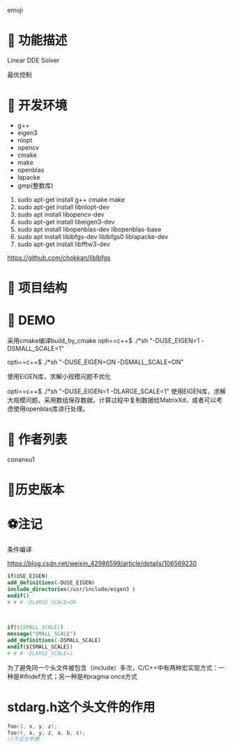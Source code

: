 emoji

# 🍙 功能描述

Linear DDE Solver

最优控制









# 🧂 开发环境

- g++
- eigen3
- nlopt 
- opencv
- cmake 
- make
- openblas
- lapacke
- gmp(整数库)







1. sudo apt-get install g++ cmake make
2.  sudo apt-get install libnlopt-dev
3. sudo apt install libopencv-dev
4. sudo apt-get install libeigen3-dev 
5. sudo apt install libopenblas-dev libopenblas-base
6. sudo apt install liblbfgs-dev liblbfgs0 liblapacke-dev
7. sudo apt-get install libfftw3-dev 





https://github.com/chokkan/liblbfgs



# 🍬 **项目结构**



# 🍼 **DEMO**

采用cmake编译build_by_cmake
opti==c++$ ./*sh "-DUSE_EIGEN=1 -DSMALL_SCALE=1"

opti==c++$ ./*sh "-DUSE_EIGEN=ON -DSMALL_SCALE=ON"

使用EIGEN库，求解小规模问题不优化



opti==c++$ ./*sh "-DUSE_EIGEN=1 -DLARGE_SCALE=1"
使用EIGEN库，求解大规模问题。采用数组保存数据，计算过程中复制数据给MatrixXd，或者可以考虑使用openblas库进行处理。










# 🍺 **作者列表**

conanxu1







# **🍪历史版本**





# ⚽注记

条件编译

https://blog.csdn.net/weixin_42986599/article/details/106569230



```cmake
if(USE_EIGEN)
add_definitions(-DUSE_EIGEN)
include_directories(/usr/include/eigen3 )
endif()
# # # -DLARGE_SCALE=ON

 

if(${SMALL_SCALE})
message("SMALL_SCALE")
add_definitions(-DSMALL_SCALE)
endif(${SMALL_SCALE})
# # # -DLARGE_SCALE=1
```



为了避免同一个头文件被包含（include）多次，C/C++中有两种宏实现方式：一种是#ifndef方式；另一种是#pragma once方式



# stdarg.h这个头文件的作用



```cpp
foo(3, x, y, z);
foo(6, x, y, z, a, b, c);
//不定长参数
```





